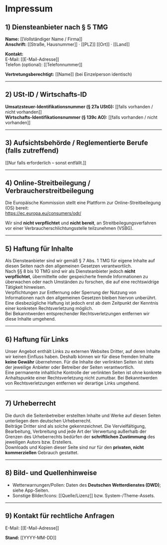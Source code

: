 ﻿# Impressum

## 1) Diensteanbieter nach § 5 TMG
**Name:** [[Vollständiger Name / Firma]]  
**Anschrift:** [[Straße, Hausnummer]] · [[PLZ]] [[Ort]] · [[Land]]

**Kontakt:**  
E-Mail: [[E-Mail-Adresse]]  
Telefon (optional): [[Telefonnummer]]

**Vertretungsberechtigt:** [[Name]] (bei Einzelperson identisch)

---

## 2) USt-ID / Wirtschafts-ID
**Umsatzsteuer-Identifikationsnummer (§ 27a UStG):** [[falls vorhanden / nicht vorhanden]]  
**Wirtschafts-Identifikationsnummer (§ 139c AO):** [[falls vorhanden / nicht vorhanden]]

---

## 3) Aufsichtsbehörde / Reglementierte Berufe (falls zutreffend)
[[Nur falls erforderlich – sonst entfällt.]]

---

## 4) Online-Streitbeilegung / Verbraucherstreitbeilegung
Die Europäische Kommission stellt eine Plattform zur Online-Streitbeilegung (OS) bereit:  
<https://ec.europa.eu/consumers/odr/>

Wir sind **nicht verpflichtet** und **nicht bereit**, an Streitbeilegungsverfahren vor einer Verbraucherschlichtungsstelle teilzunehmen (VSBG).

---

## 5) Haftung für Inhalte
Als Diensteanbieter sind wir gemäß § 7 Abs. 1 TMG für eigene Inhalte auf diesen Seiten nach den allgemeinen Gesetzen verantwortlich.  
Nach §§ 8 bis 10 TMG sind wir als Diensteanbieter jedoch **nicht verpflichtet**, übermittelte oder gespeicherte fremde Informationen zu überwachen oder nach Umständen zu forschen, die auf eine rechtswidrige Tätigkeit hinweisen.  
Verpflichtungen zur Entfernung oder Sperrung der Nutzung von Informationen nach den allgemeinen Gesetzen bleiben hiervon unberührt. Eine diesbezügliche Haftung ist jedoch erst ab dem Zeitpunkt der Kenntnis einer konkreten Rechtsverletzung möglich.  
Bei Bekanntwerden entsprechender Rechtsverletzungen entfernen wir diese Inhalte umgehend.

---

## 6) Haftung für Links
Unser Angebot enthält Links zu externen Websites Dritter, auf deren Inhalte wir keinen Einfluss haben. Deshalb können wir für diese fremden Inhalte **keine Gewähr** übernehmen. Für die Inhalte der verlinkten Seiten ist stets der jeweilige Anbieter oder Betreiber der Seiten verantwortlich.  
Eine permanente inhaltliche Kontrolle der verlinkten Seiten ist ohne konkrete Anhaltspunkte einer Rechtsverletzung nicht zumutbar. Bei Bekanntwerden von Rechtsverletzungen entfernen wir derartige Links umgehend.

---

## 7) Urheberrecht
Die durch die Seitenbetreiber erstellten Inhalte und Werke auf diesen Seiten unterliegen dem deutschen Urheberrecht.  
Beiträge Dritter sind als solche gekennzeichnet. Die Vervielfältigung, Bearbeitung, Verbreitung und jede Art der Verwertung außerhalb der Grenzen des Urheberrechts bedürfen der **schriftlichen Zustimmung** des jeweiligen Autors bzw. Erstellers.  
Downloads und Kopien dieser Seite sind nur für den **privaten, nicht kommerziellen** Gebrauch gestattet.

---

## 8) Bild- und Quellenhinweise
- Wetterwarnungen/Pollen: Daten des **Deutschen Wetterdienstes (DWD)**; siehe App-Seiten.  
- Sonstige Bilder/Icons: [[Quelle/Lizenz]] bzw. System-/Theme-Assets.

---

## 9) Kontakt für rechtliche Anfragen
E-Mail: [[E-Mail-Adresse]]

**Stand:** [[YYYY-MM-DD]]
